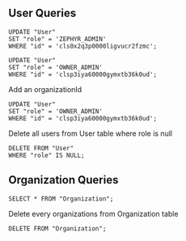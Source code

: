 ## User Queries

```
UPDATE "User"
SET "role" = 'ZEPHYR_ADMIN'
WHERE "id" = 'cls0x2q3p0000ligvucr2fzmc';
```

```
UPDATE "User"
SET "role" = 'OWNER_ADMIN'
WHERE "id" = 'clsp3iya60000gymxtb36k0ud';
```

Add an organizationId

```
UPDATE "User"
SET "role" = 'OWNER_ADMIN'
WHERE "id" = 'clsp3iya60000gymxtb36k0ud';
```

Delete all users from User table where role is null

```
DELETE FROM "User"
WHERE "role" IS NULL;
```

## Organization Queries

```
SELECT * FROM "Organization";
```

Delete every organizations from Organization table

```
DELETE FROM "Organization";
```
